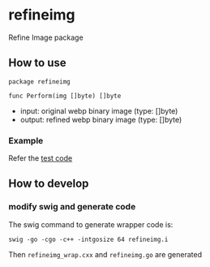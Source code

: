 # refineimg

Refine Image package

## How to use

```
package refineimg

func Perform(img []byte) []byte
```

- input: original webp binary image (type: []byte)
- output: refined webp binary image (type: []byte)

### Example

Refer the [test code](refineimg_test.go)

## How to develop

### modify swig and generate code

The swig command to generate wrapper code is:

```
swig -go -cgo -c++ -intgosize 64 refineimg.i
```

Then `refineimg_wrap.cxx` and `refineimg.go` are generated
